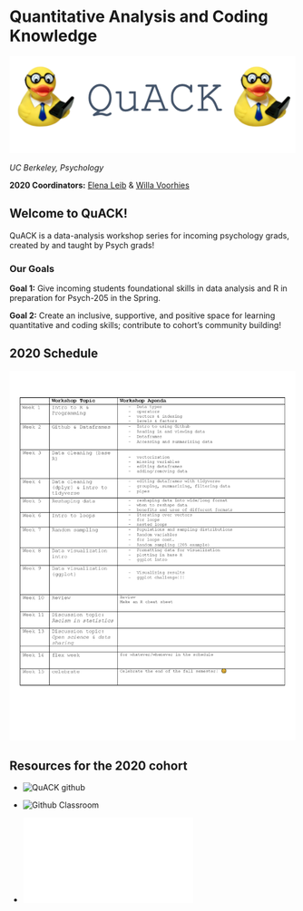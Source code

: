 
# Quantitative Analysis and Coding Knowledge 

![](img/logo.png)

 *UC Berkeley, Psychology*
 

**2020 Coordinators:** [Elena Leib](https://bungelab.berkeley.edu/graduate-students/) & [Willa Voorhies](https://cnl.berkeley.edu/people/willa-voorhies/)


## Welcome to QuACK! 
QuACK is a data-analysis workshop series for incoming psychology grads, created by and taught by Psych grads!


### Our Goals
  **Goal 1:** Give incoming students foundational skills in data analysis and R in preparation for Psych-205 in the Spring.
  
  
  **Goal 2:** Create an inclusive, supportive, and positive space for learning quantitative and coding skills; contribute to cohort’s community building!
   




  
## 2020 Schedule
![2020 schedule](img/Schedule_2020.png)


## Resources for the 2020 cohort
 
 * ![QuACK github](https://github.com/UCB-Psychology-QuACK)
 
 * ![Github Classroom](https://classroom.github.com/a/j87Cevx5)
 
 * ![Info session powerpoint](img/QuACK_info_session.pdf)
 
 
